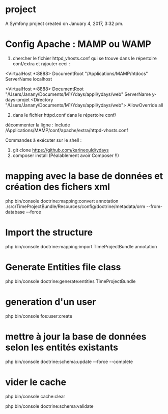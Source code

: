 project
=======

A Symfony project created on January 4, 2017, 3:32 pm.

# Config Apache : MAMP ou WAMP

1) chercher le fichier httpd_vhosts.conf qui se trouve dans le répertoire conf/extra et rajouter ceci :

<VirtualHost *:8888>
    DocumentRoot "/Applications/MAMP/htdocs"
    ServerName localhost
</VirtualHost>

<VirtualHost *:8888>
    DocumentRoot "/Users/Janany/Documents/M1/Ydays/appli/ydays/web"
    ServerName y-days-projet
    <Directory "/Users/Janany/Documents/M1/Ydays/appli/ydays/web">
        AllowOverride all
    </Directory>
</VirtualHost>

2) dans le fichier httpd.conf dans le répertoire conf/

décommenter la ligne : Include /Applications/MAMP/conf/apache/extra/httpd-vhosts.conf

Commandes à exécuter sur le shell :
1) git clone https://github.com/karineould/ydays
2) composer install (Péalablement avoir Composer !!)


# mapping avec la base de données et création des fichers xml 
php bin/console doctrine:mapping:convert annotation ./src/TimeProjectBundle/Resources/config/doctrine/metadata/orm --from-database --force

# Import the structure
php bin/console doctrine:mapping:import TimeProjectBundle annotation

# Generate Entities file class
php bin/console doctrine:generate:entities TimeProjectBundle 

# generation d'un user
php bin/console fos:user:create

# mettre à jour la base de données selon les entités existants
php bin/console doctrine:schema:update --force --complete

# vider le cache
php bin/console cache:clear

php bin/console doctrine:schema:validate
